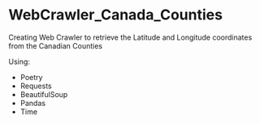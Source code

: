 # WebCrawler_Canada_Counties

Creating  Web Crawler to retrieve the Latitude and Longitude coordinates from the Canadian Counties

Using:
* Poetry
* Requests
* BeautifulSoup
* Pandas
* Time